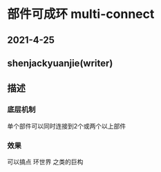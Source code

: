 # 部件可成环 multi-connect

## 2021-4-25

## shenjackyuanjie(writer)

## 描述

### 底层机制
单个部件可以同时连接到2个或两个以上部件

### 效果
可以搞点 环世界 之类的巨构